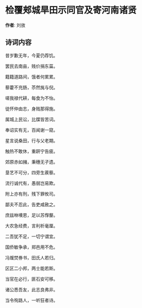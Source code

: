 # 检覆郏城旱田示同官及寄河南诸贤

**作者**: 刘攽

## 诗词内容

昔岁歉无年，今夏仍荐饥。

罢民去南亩，贱价捐东菑。

籍籍道路间，饿者何累累。

藜藿不充肠，苶然旄与倪。

嗟我禄代耕，每食为不怡。

徒怀仲由志，身贱那得施。

属城上民讼，比牒皆苦词。

奉诏实有无，百闻谢一窥。

星言说桑田，行与父老期。

触热不敢休，重趼宁告疲。

郊原赤如赭，秉穗无孑遗。

垦艺不可分，四旁生蒺藜。

流行诚代有，愚弱岂易欺。

附上亦有刑，残下罪攸司。

鄙夫不忍此，告吏咸赦之。

庶兹咻噢恩，足以苏惸嫠。

大农急经费，言利析毫厘。

二吾犹不足，一切宁谓宜。

国侨敏争承，郑邑用不危。

冯煖焚券书，田氏人若归。

区区二小邦，两士能若斯。

当官在必行，匪石安可移。

诸公悉吾友，此志良弗非。

当令徇路人，一听狂者诗。

